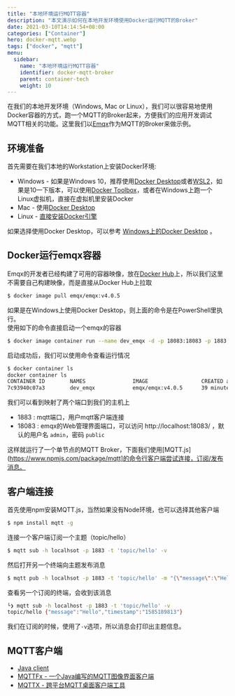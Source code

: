 ```yaml
---
title: "本地环境运行MQTT容器"
description: "本文演示如何在本地开发环境使用Docker运行MQTT的Broker"
date: 2021-03-10T14:14:54+08:00
categories: ["Container"]
hero: docker-mqtt.webp
tags: ["docker", "mqtt"]
menu:
  sidebar:
    name: "本地环境运行MQTT容器"
    identifier: docker-mqtt-broker
    parent: container-tech
    weight: 10
---
```


在我们的本地开发环境（Windows, Mac or Linux），我们可以很容易地使用Docker容器的方式，跑一个MQTT的Broker起来，方便我们的应用开发调试MQTT相关的功能。这里我们以[Emqx](https://github.com/emqx/emqx)作为MQTT的Broker来做示例。

## 环境准备

首先需要在我们本地的Workstation上安装Docker环境:  

- Windows - 如果是Windows 10，推荐使用[Docker Desktop](https://www.docker.com/products/docker-desktop)或者[WSL2](https://docs.microsoft.com/en-us/windows/wsl/wsl2-install)，如果是10一下版本，可以使用[Docker Toolbox](https://docs.docker.com/toolbox/toolbox_install_windows/)，或者在Windows上跑一个Linux虚拟机，直接在虚拟机里安装Docker    
- Mac - 使用[Docker Desktop](https://www.docker.com/products/docker-desktop)  
- Linux - [直接安装Docker引擎](https://docs.docker.com/install/linux/docker-ce/ubuntu/)  

如果选择使用Docker Desktop，可以参考 [Windows上的Docker Desktop](../docker-desktop-windows/) 。   

## Docker运行emqx容器

Emqx的开发者已经构建了可用的容器映像，放在[Docker Hub](https://hub.docker.com/r/emqx/emqx)上，所以我们这里不需要自己构建映像，而是直接从Docker Hub上拉取  

```bash
$ docker image pull emqx/emqx:v4.0.5
```

如果是在Windows上使用Docker Desktop，则上面的命令是在PowerShell里执行。  
使用如下的命令直接启动一个emqx的容器  

```bash
$ docker image container run --name dev_emqx -d -p 18083:18083 -p 1883:1883 emqx/emqx:v4.0.5
```

启动成功后，我们可以使用命令查看运行情况  

```bash
$ docker container ls
docker container ls
CONTAINER ID        NAMES               IMAGE                 CREATED ago          STATUS              PORTS                                                                                                                          COMMAND
7c93940c07a3        dev_emqx            emqx/emqx:v4.0.5      39 minutes ago ago   Up 39 minutes       4369/tcp, 5369/tcp, 6369/tcp, 8080/tcp, 8083-8084/tcp, 8883/tcp, 0.0.0.0:1883->1883/tcp, 0.0.0.0:18083->18083/tcp, 11883/tcp   "/usr/bin/docker-ent…"
```

我们可以看到映射了两个端口到我们的主机上

- 1883 : mqtt端口，用户mqtt客户端连接  
- 18083 : emqx的Web管理界面端口，可以访问 http://localhost:18083/ ，默认的用户名 `admin`，密码 `public`  

这样就运行了一个单节点的MQTT Broker，下面我们使用[MQTT.js](https://www.npmjs.com/package/mqtt]的命令行客户端尝试连接，订阅/发布消息。  

## 客户端连接

首先使用npm安装MQTT.js，当然如果没有Node环境，也可以选择其他客户端    

```bash
$ npm install mqtt -g
```

连接一个客户端订阅一个主题（topic/hello）  

```bash
$ mqtt sub -h localhsot -p 1883 -t 'topic/hello' -v
```

然后打开另一个终端向主题发布消息  

```bash
$ mqtt pub -h localhsot -p 1883 -t 'topic/hello' -m "{\"message\":\"Hello\",\"timestamp\":\"$(date +'%s')\"}"
```

查看另一个订阅的终端，会收到该消息  

```bash
└❯ mqtt sub -h localhost -p 1883 -t 'topic/hello' -v
topic/hello {"message":"Hello","timestamp":"1585189813"}  
```

我们在订阅的时候，使用了`-v`选项，所以消息会打印出主题信息。  

## MQTT客户端

- [Java client](https://docs.emqx.io/tutorial/v3/cn/client_dev/java.html)    
- [MQTTFx - 一个Java编写的MQTT图像界面客户端](https://mqttfx.jensd.de/)  
- [MQTTX - 跨平台MQTT桌面客户端工具](https://mqttx.app/zh)